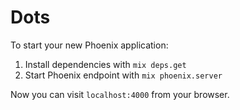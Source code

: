 # Dots

To start your new Phoenix application:

1. Install dependencies with `mix deps.get`
2. Start Phoenix endpoint with `mix phoenix.server`

Now you can visit `localhost:4000` from your browser.
